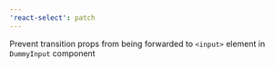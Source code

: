 ```yaml
---
'react-select': patch
---
```


Prevent transition props from being forwarded to `<input>` element in `DummyInput` component

